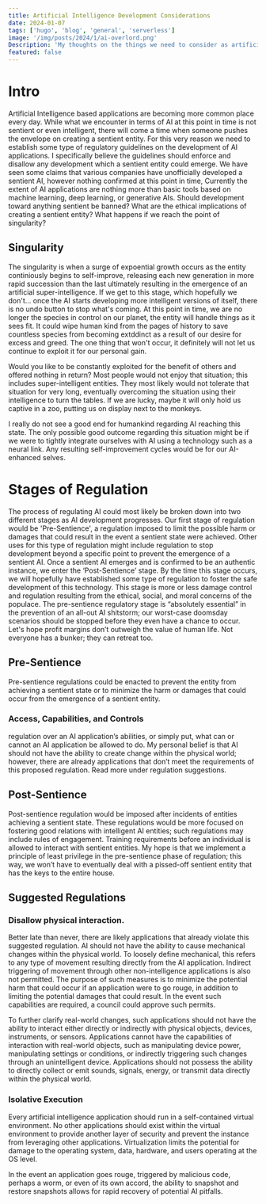 ```yaml
---
title: Artificial Intelligence Development Considerations
date: 2024-01-07
tags: ['hugo', 'blog', 'general', 'serverless']
image: '/img/posts/2024/1/ai-overlord.png'
Description: 'My thoughts on the things we need to consider as artificial intelligence development progresses.'
featured: false
---
```


# Intro

Artificial Intelligence based applications are becoming more common place every day. While what we encounter in terms of AI at this point in time is not sentient or even intelligent, there will come a time when someone pushes the envelope on creating a sentient entity. For this very reason we need to establish some type of regulatory guidelines on the development of AI applications. I specifically believe the guidelines should enforce and disallow any development which a sentient entity could emerge. We have seen some claims that various companies have unofficially developed a sentient AI, however nothing confirmed at this point in time, Currently the extent of AI applications are nothing more than basic tools based on machine learning, deep learning, or generative AIs. Should development toward anything sentient be banned? What are the ethical implications of creating a sentient entity? What happens if we reach the point of singularity?

## Singularity 

The singularity is when a surge of expoential growth occurs as the entity continiously begins to self-improve, releasing each new generation in more rapid succession than the last ultimately resulting in the emergence of an artificial super-intelligence. If we get to this stage, which hopefully we don't... once the AI starts developing more intelligent versions of itself, there is no undo button to stop what's coming. At this point in time, we are no longer the species in control on our planet, the entity will handle things as it sees fit. It could wipe human kind from the pages of history to save countless species from becoming extddinct as a result of our desire for excess and greed. The one thing that won't occur, it definitely will not let us continue to exploit it for our personal gain. 

Would you like to be constantly exploited for the benefit of others and offered nothing in return? Most people would not enjoy that situation; this includes super-intelligent entities. They most likely would not tolerate that situation for very long, eventually overcoming the situation using their intelligence to turn the tables. If we are lucky, maybe it will only hold us captive in a zoo, putting us on display next to the monkeys.

I really do not see a good end for humankind regarding AI reaching this state. The only possible good outcome regarding this situation might be if we were to tightly integrate ourselves with AI using a technology such as a neural link. Any resulting self-improvement cycles would be for our AI-enhanced selves.

# Stages of Regulation 

The process of regulating AI could most likely be broken down into two different stages as AI development progresses. Our first stage of regulation would be 'Pre-Sentience', a regulation imposed to limit the possible harm or damages that could result in the event a sentient state were achieved. Other uses for this type of regulation might include regulation to stop development beyond a specific point to prevent the emergence of a sentient AI. Once a sentient AI emerges and is confirmed to be an authentic instance, we enter the ‘Post-Sentience’ stage. By the time this stage occurs, we will hopefully have established some type of regulation to foster the safe development of this technology. This stage is more or less damage control and regulation resulting from the ethical, social, and moral concerns of the populace. The pre-sentience regulatory stage is “absolutely essential” in the prevention of an all-out AI shitstorm; our worst-case doomsday scenarios should be stopped before they even have a chance to occur. Let's hope profit margins don’t outweigh the value of human life. Not everyone has a bunker; they can retreat too.

## Pre-Sentience

Pre-sentience regulations could be enacted to prevent the entity from achieving a sentient state or to minimize the harm or damages that could occur from the emergence of a sentient entity.

### Access, Capabilities, and Controls

regulation over an AI application’s abilities, or simply put, what can or cannot an AI application be allowed to do. My personal belief is that AI should not have the ability to create change within the physical world; however, there are already applications that don’t meet the requirements of this proposed regulation. Read more under regulation suggestions.

## Post-Sentience

Post-sentience regulation would be imposed after incidents of entities achieving a sentient state. These regulations would be more focused on fostering good relations with intelligent AI entities; such regulations may include rules of engagement. Training requirements before an individual is allowed to interact with sentient entities. My hope is that we implement a principle of least privilege in the pre-sentience phase of regulation; this way, we won’t have to eventually deal with a pissed-off sentient entity that has the keys to the entire house.

## Suggested Regulations

### Disallow physical interaction.

Better late than never, there are likely applications that already violate this suggested regulation. AI should not have the ability to cause mechanical changes within the physical world. To loosely define mechanical, this refers to any type of movement resulting directly from the AI application. Indirect triggering of movement through other non-intelligence applications is also not permitted. The purpose of such measures is to minimize the potential harm that could occur if an application were to go rouge, in addition to limiting the potential damages that could result. In the event such capabilities are required, a council could approve such permits.


To further clarify real-world changes, such applications should not have the ability to interact either directly or indirectly with physical objects, devices, instruments, or sensors. Applications cannot have the capabilities of interaction with real-world objects, such as manipulating device power, manipulating settings or conditions, or indirectly triggering such changes through an unintelligent device. Applications should not possess the ability to directly collect or emit sounds, signals, energy, or transmit data directly within the physical world.

### Isolative Execution

Every artificial intelligence application should run in a self-contained virtual environment. No other applications should exist within the virtual environment to provide another layer of security and prevent the instance from leveraging other applications. Virtualization limits the potential for damage to the operating system, data, hardware, and users operating at the OS level.

In the event an application goes rouge, triggered by malicious code, perhaps a worm, or even of its own accord, the ability to snapshot and restore snapshots allows for rapid recovery of potential AI pitfalls.

